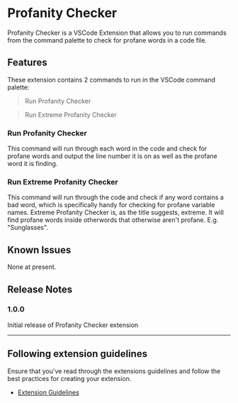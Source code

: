 # Profanity Checker

Profanity Checker is a VSCode Extension that allows you to run commands from the command palette to check for profane words in a code file. 

## Features

These extension contains 2 commands to run in the VSCode command palette:

>Run Profanity Checker

>Run Extreme Profanity Checker


### Run Profanity Checker

This command will run through each word in the code and check for profane words and output the line number it is on as well as the profane word it is finding. 

### Run Extreme Profanity Checker

This command will run through the code and check if any word contains a bad word, which is specifically handy for checking for profane variable names. 
Extreme Profanity Checker is, as the title suggests, extreme. It will find profane words inside otherwords that otherwise aren't profane. E.g. "Sunglasses".

## Known Issues

None at present.

## Release Notes


### 1.0.0

Initial release of Profanity Checker extension


-----------------------------------------------------------------------------------------------------------
## Following extension guidelines

Ensure that you've read through the extensions guidelines and follow the best practices for creating your extension.

* [Extension Guidelines](https://code.visualstudio.com/api/references/extension-guidelines)


